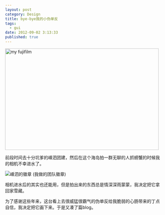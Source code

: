 ```yaml
---
layout: post
category: Design
title: bye-bye我的小伪单反
tags:
  - gui
date: 2012-09-02 3:13:33
published: true
---
```

<img src="http://pic.yupoo.com/jacobz/CeDpQcVF/Pblen.png" width="500" height="330" title="my fujifilm" />

前段时间去十分坑爹的嵊泗团建，然后在这个海岛拍一群无聊的人抓螃蟹的时候我的相机不幸进水了。


<img src="http://t1.qpic.cn/mblogpic/f8c84a87e00a18ebf474/2000"  title="嵊泗的徽章" />
(我做的团队徽章)


相机进水后的其实也还能用，但是拍出来的东西总是情深深雨蒙蒙，我决定把它拿回家雪藏。


为了感谢这些年来，这台看上去很威猛很霸气的伪单反给我脆弱的心肠带来的丁点自信，我决定把它画下来。于是又凑了篇blog。

